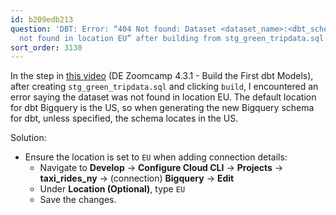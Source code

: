 ```yaml
---
id: b209edb213
question: 'DBT: Error: “404 Not found: Dataset <dataset_name>:<dbt_schema_name> was
  not found in location EU” after building from stg_green_tripdata.sql'
sort_order: 3130
---
```


In the step in [this video](https://www.youtube.com/watch?v=ueVy2N54lyc&list=PL3MmuxUbc_hJed7dXYoJw8DoCuVHhGEQb&index=44) (DE Zoomcamp 4.3.1 - Build the First dbt Models), after creating `stg_green_tripdata.sql` and clicking `build`, I encountered an error saying the dataset was not found in location EU. The default location for dbt Bigquery is the US, so when generating the new Bigquery schema for dbt, unless specified, the schema locates in the US.

Solution:

- Ensure the location is set to `EU` when adding connection details:
  - Navigate to **Develop** -> **Configure Cloud CLI** -> **Projects** -> **taxi_rides_ny** -> (connection) **Bigquery** -> **Edit**
  - Under **Location (Optional)**, type `EU`
  - Save the changes.